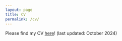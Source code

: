 ```yaml
---
layout: page
title: CV
permalink: /cv/
---
```


Please find my CV <a href="/files/JasminWongCV.pdf">here</a>! (last updated: October 2024)

<object data="/files/JasminWongCV.pd" width="1000" height="1000" type='application/pdf'/>

